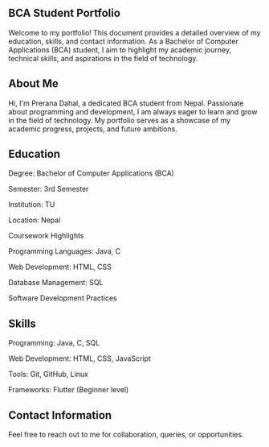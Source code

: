 ## BCA Student Portfolio

Welcome to my portfolio! This document provides a detailed overview of my education, skills, and contact information. As a Bachelor of Computer Applications (BCA) student, I aim to highlight my academic journey, technical skills, and aspirations in the field of technology.

## About Me

Hi, I'm Prerana Dahal, a dedicated BCA student from Nepal. Passionate about programming and development, I am always eager to learn and grow in the field of technology. My portfolio serves as a showcase of my academic progress, projects, and future ambitions.

## Education

Degree: Bachelor of Computer Applications (BCA)

Semester: 3rd Semester

Institution: TU

Location: Nepal

Coursework Highlights

Programming Languages: Java, C

Web Development: HTML, CSS

Database Management: SQL

Software Development Practices

## Skills

Programming: Java, C, SQL

Web Development: HTML, CSS, JavaScript

Tools: Git, GitHub, Linux

Frameworks: Flutter (Beginner level)

## Contact Information

Feel free to reach out to me for collaboration, queries, or opportunities.
